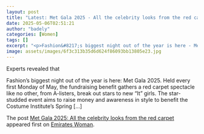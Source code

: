 ```yaml
---
layout: post
title: "Latest: Met Gala 2025 - All the celebrity looks from the red carpet"
date: 2025-05-06T02:51:21
author: "badely"
categories: [Women]
tags: []
excerpt: "<p>Fashion&#8217;s biggest night out of the year is here - Met Gala 2025. Held every first Monday of May, the fundraising benefit gathers a red carpet "
image: assets/images/6f3c313b35d6d624f86093bb13805e23.jpg
---
```


Experts revealed that <p>Fashion&#8217;s biggest night out of the year is here: Met Gala 2025. Held every first Monday of May, the fundraising benefit gathers a red carpet spectacle like no other, from A-listers, break out stars to new &#8220;It&#8221; girls. The star-studded event aims to raise money and awareness in style to benefit the Costume Institute&#8217;s Spring [&#8230;]</p>
<p>The post <a href="https://emirateswoman.com/met-gala-2025-all-the-celebrity-looks-from-the-red-carpet/" rel="nofollow">Met Gala 2025: All the celebrity looks from the red carpet</a> appeared first on <a href="https://emirateswoman.com" rel="nofollow">Emirates Woman</a>.</p>

